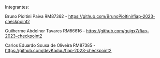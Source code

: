 Integrantes:

Bruno Pioltini Paiva RM87362 - https://github.com/BrunoPioltini/fiap-2023-checkpoint2

Guilherme Abdelnor Tavares RM86616 - https://github.com/guigx7/fiap-2023-checkpoint2

Carlos Eduardo Sousa de Oliveira RM87385 - https://github.com/devKaduu/fiap-2023-checkpoint2
